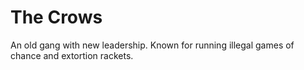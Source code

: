 # The Crows

An old gang with new leadership.
Known for running illegal games of chance and extortion rackets.
